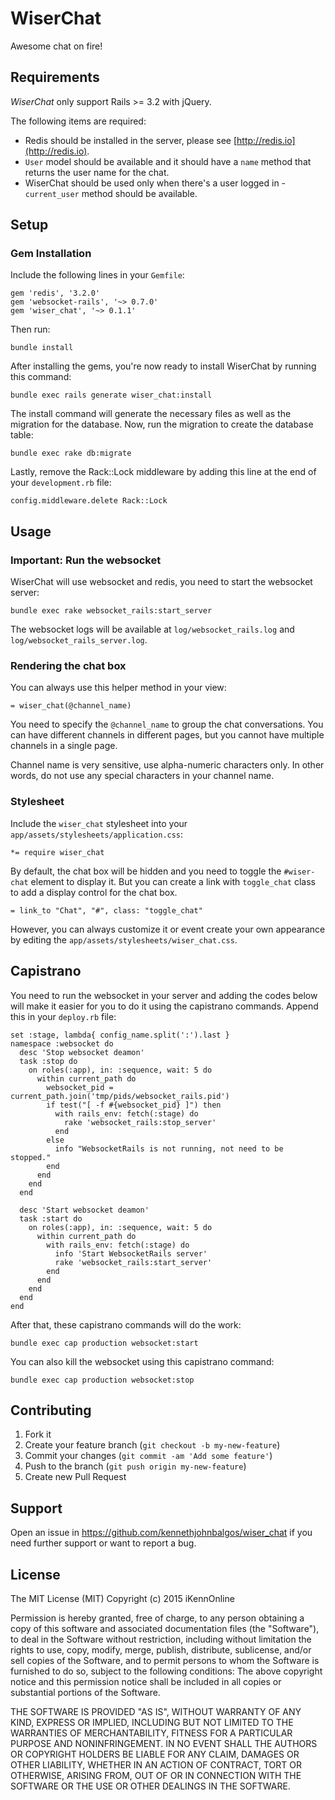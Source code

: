 # WiserChat

Awesome chat on fire!

## Requirements

_WiserChat_ only support Rails >= 3.2 with jQuery.

The following items are required:

 - Redis should be installed in the server, please see [http://redis.io](http://redis.io).
 - `User` model should be available and it should have a `name` method that returns the user name for the chat.
 - WiserChat should be used only when there's a user logged in - `current_user` method should be available.


## Setup

### Gem Installation

Include the following lines in your `Gemfile`:

	gem 'redis', '3.2.0'
    gem 'websocket-rails', '~> 0.7.0'
    gem 'wiser_chat', '~> 0.1.1'

Then run:

	bundle install

After installing the gems, you're now ready to install WiserChat by running this command:

	bundle exec rails generate wiser_chat:install

The install command will generate the necessary files as well as the migration for the database. Now, run the migration to create the database table:

	bundle exec rake db:migrate

Lastly, remove the Rack::Lock middleware by adding this line at the end of your `development.rb` file:

	config.middleware.delete Rack::Lock

## Usage

### Important: Run the websocket

WiserChat will use websocket and redis, you need to start the websocket server:

	bundle exec rake websocket_rails:start_server

The websocket logs will be available at `log/websocket_rails.log` and `log/websocket_rails_server.log`.

### Rendering the chat box

You can always use this helper method in your view:

	= wiser_chat(@channel_name)

You need to specify the `@channel_name` to group the chat conversations. You can have different channels in different pages, but you cannot have multiple channels in a single page.

Channel name is very sensitive, use alpha-numeric characters only. In other words, do not use any special characters in your channel name.

### Stylesheet

Include the `wiser_chat` stylesheet into your `app/assets/stylesheets/application.css`:

	*= require wiser_chat

By default, the chat box will be hidden and you need to toggle the `#wiser-chat` element to display it. But you can create a link with `toggle_chat` class to add a display control for the chat box.

	= link_to "Chat", "#", class: "toggle_chat"

However, you can always customize it or event create your own appearance by editing the `app/assets/stylesheets/wiser_chat.css`.

## Capistrano

You need to run the websocket in your server and adding the codes below will make it easier for you to do it using the capistrano commands. Append this in your `deploy.rb` file:

	set :stage, lambda{ config_name.split(':').last }
	namespace :websocket do
	  desc 'Stop websocket deamon'
	  task :stop do
	    on roles(:app), in: :sequence, wait: 5 do
	      within current_path do
	        websocket_pid = current_path.join('tmp/pids/websocket_rails.pid')
	        if test("[ -f #{websocket_pid} ]") then
	          with rails_env: fetch(:stage) do
	            rake 'websocket_rails:stop_server'
	          end
	        else
	          info "WebsocketRails is not running, not need to be stopped."
	        end
	      end
	    end
	  end

	  desc 'Start websocket deamon'
	  task :start do
	    on roles(:app), in: :sequence, wait: 5 do
	      within current_path do
	        with rails_env: fetch(:stage) do
	          info 'Start WebsocketRails server'
	          rake 'websocket_rails:start_server'
	        end
	      end
	    end
	  end
	end

After that, these capistrano commands will do the work:

	bundle exec cap production websocket:start

You can also kill the websocket using this capistrano command:

	bundle exec cap production websocket:stop


## Contributing

1. Fork it
2. Create your feature branch (`git checkout -b my-new-feature`)
3. Commit your changes (`git commit -am 'Add some feature'`)
4. Push to the branch (`git push origin my-new-feature`)
5. Create new Pull Request

## Support
Open an issue in https://github.com/kennethjohnbalgos/wiser_chat if you need further support or want to report a bug.

## License

The MIT License (MIT) Copyright (c) 2015 iKennOnline

Permission is hereby granted, free of charge, to any person obtaining a copy of this software and associated documentation files (the "Software"), to deal in the Software without restriction, including without limitation the rights to use, copy, modify, merge, publish, distribute, sublicense, and/or sell copies of the Software, and to permit persons to whom the Software is furnished to do so, subject to the following conditions: The above copyright notice and this permission notice shall be included in all copies or substantial portions of the Software.

THE SOFTWARE IS PROVIDED "AS IS", WITHOUT WARRANTY OF ANY KIND, EXPRESS OR IMPLIED, INCLUDING BUT NOT LIMITED TO THE WARRANTIES OF MERCHANTABILITY, FITNESS FOR A PARTICULAR PURPOSE AND NONINFRINGEMENT. IN NO EVENT SHALL THE AUTHORS OR COPYRIGHT HOLDERS BE LIABLE FOR ANY CLAIM, DAMAGES OR OTHER LIABILITY, WHETHER IN AN ACTION OF CONTRACT, TORT OR OTHERWISE, ARISING FROM, OUT OF OR IN CONNECTION WITH THE SOFTWARE OR THE USE OR OTHER DEALINGS IN THE SOFTWARE.
